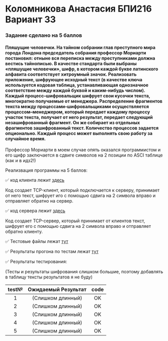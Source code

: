 # Коломникова Анастасия БПИ216 Вариант 33
### Задание сделано на 5 баллов
#### Пляшущие человечки. На тайном собрании глав преступного мира города Лондона председатель собрания профессор Мориарти постановил: отныне вся переписка между преступниками должна вестись тайнописью. В качестве стандарта были выбраны «пляшущие человечки», шифр, в котором каждой букве латинского алфавита соответствует хитроумный значок. Реализовать приложение, шифрующее исходный текст (в качестве ключа используется кодовая таблица, устанавливающая однозначное соответствие между каждой буквой и каким-нибудь числом). Каждый процесс–шифровальщик шифрует свои кусочки текста, многократно получаемые от менеджера. Распределение фрагментов текста между процессами–шифровальщиками осуществляется процессом–менеджером, который передает каждому процессу участок текста, получает от него результат, передает следующий незашифрованный фрагмент. Он же собирает из отдельных фрагментов зашифрованный текст. Количество процессов задается опционально. Каждый процесс может выполнять свою работу за случайное время. 

Профессор Мориарти в моем случае опять оказался программистом и его щифр заключается в сдвиге символов на 2 позиции по ASCI таблице (как и в идз2!)

Реализвация программы на 5 баллов:

:white_check_mark: код клиента лежит [здесь](https://github.com/PostRed/OS_IHW3/blob/main/first.c)

Код создает TCP-клиент, который подключается к серверу, принимает от него текст, шифрует иго с помощью сдвига на 2 символа вправо и отправляет обратно на сервер. 

:white_check_mark: код сервера лежит  [здесь](https://github.com/PostRed/OS_IHW3/blob/main/second.c)

Код создает TCP-сервер, который принимает от клиентов текст, шифрует его с помощью сдвига на 2 символа вправо и отправляет обратно клиенту. 


:white_check_mark: Тестовые файлы лежат [тут](https://github.com/PostRed/OS_IHW3/tree/main/tests)

:white_check_mark: Результаты прогона по тестам лежат [тут](https://github.com/PostRed/OS_IHW3/tree/main/results)

:white_check_mark:  Результаты тестирования:

(Тесты и результаты шифрования слишком большие, поэтому добавлять в таблицу тексты результатов я не буду)

| test№ | Ожидаемый Результат | code |
|:-----------:|:------------------:|:------------------:|
|1|(Слишком длинный)|OK|
|2|(Слишком длинный)|OK|
|3|(Слишком длинный)|OK|
|4|(Слишком длинный)|OK|
|5|(Слишком длинный)|OK|

